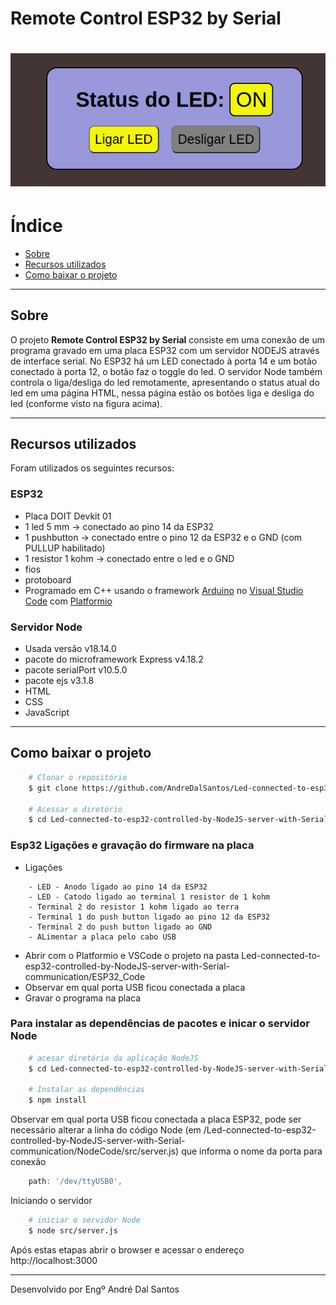 # Remote Control ESP32 by Serial

<h1 align="center">
    <img src="images/img.png">
</h1>

# Índice

- [Sobre](#-Sobre)
- [Recursos utilizados](#-Recursos-utilizados)
- [Como baixar o projeto](#-Como-baixar-o-projeto)

---

## Sobre

O projeto **Remote Control ESP32 by Serial** consiste em uma conexão de um programa gravado em uma placa ESP32 com um servidor NODEJS através de interface serial. No ESP32 há um LED conectado à porta 14 e um botão conectado à porta 12, o botão faz o toggle do led. O servidor Node também controla o liga/desliga do led remotamente, apresentando o status atual do led em uma página HTML, nessa página estão os botões liga e desliga do led (conforme visto na figura acima).

---

## Recursos utilizados

Foram utilizados os seguintes recursos:

### ESP32
- Placa DOIT Devkit 01
- 1 led 5 mm -> conectado ao pino 14 da ESP32
- 1 pushbutton -> conectado entre o pino 12 da ESP32 e o GND (com PULLUP habilitado)
- 1 resistor 1 kohm -> conectado entre o led e o GND
- fios 
- protoboard
- Programado em C++ usando o framework [Arduino](https://www.arduino.cc/) no [Visual Studio Code](https://code.visualstudio.com/) com [Platformio](https://platformio.org/)

### Servidor Node
- Usada versão v18.14.0
- pacote do microframework Express v4.18.2
- pacote serialPort v10.5.0
- pacote ejs v3.1.8
- HTML
- CSS
- JavaScript

---

## Como baixar o projeto

```bash
    # Clonar o repositório
    $ git clone https://github.com/AndreDalSantos/Led-connected-to-esp32-controlled-by-NodeJS-server-with-Serial-communication.git

    # Acessar o diretório
    $ cd Led-connected-to-esp32-controlled-by-NodeJS-server-with-Serial-communication
```
### Esp32 Ligações e gravação do firmware na placa

- Ligações
```
    - LED - Anodo ligado ao pino 14 da ESP32
    - LED - Catodo ligado ao terminal 1 resistor de 1 kohm
    - Terminal 2 do resistor 1 kohm ligado ao terra
    - Terminal 1 do push button ligado ao pino 12 da ESP32
    - Terminal 2 do push button ligado ao GND
    - ALimentar a placa pelo cabo USB
```

- Abrir com o Platformio e VSCode o projeto na pasta Led-connected-to-esp32-controlled-by-NodeJS-server-with-Serial-communication/ESP32_Code
- Observar em qual porta USB ficou conectada a placa
- Gravar o programa na placa

### Para instalar as dependências de pacotes e inicar o servidor Node

```bash
    # acesar diretório da aplicação NodeJS
    $ cd Led-connected-to-esp32-controlled-by-NodeJS-server-with-Serial-communication/NodeCode

    # Instalar as dependências
    $ npm install
```

Observar em qual porta USB ficou conectada a placa ESP32, pode ser necessário alterar a linha do código Node (em /Led-connected-to-esp32-controlled-by-NodeJS-server-with-Serial-communication/NodeCode/src/server.js) que informa o nome da porta para conexão
```js
    path: '/dev/ttyUSB0',
```

Iniciando o servidor
```bash
    # iniciar o servidor Node
    $ node src/server.js
```

Após estas etapas abrir o browser e acessar o endereço http://localhost:3000


---

Desenvolvido por Engº André Dal Santos